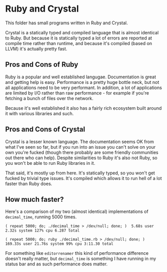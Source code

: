 # Ruby and Crystal
This folder has small programs written in Ruby and Crystal.

Crystal is a statically typed and compiled language that is almost identical to Ruby. But
because it is statically typed a lot of errors are reported at compile time rather than runtime,
and because it's compiled (based on LLVM) it's actually pretty fast.

## Pros and Cons of Ruby
Ruby is a popular and well established langugae. Documentation is great and getting help is easy.
Performance is a pretty huge bottle neck, but not all applications need to be very performant.
In addition, a lot of applications are limited by I/O rather than raw performance - for example if
you're fetching a bunch of files over the network.

Because it's well established it also has a fairly rich ecosystem built around it with various
libraries and such.

## Pros and Cons of Crystal
Crystal is a lesser known language. The documentation seems OK from what I've seen so far, but
if you run into an issue you can't solve on your own you're fucked (though there probably are
some friendly communities out there who can help). Despite similarities to Ruby it's also not
Ruby, so you won't be able to run Ruby libraries in it.

That said, it's mostly up from here. It's statically typed, so you won't get fucked by trivial
type issues. It's compiled which allows it to run hell of a lot faster than Ruby does.

## How much faster?
Here's a comparison of my two (almost identical) implementations of `decimal_time`, running
5000 times.

```
( repeat 5000; do; ./decimal_time > /dev/null; done; )  5.68s user 2.32s system 127% cpu 6.287 total

( repeat 5000; do; ruby ./decimal_time.rb > /dev/null; done; )  169.33s user 21.76s system 99% cpu 3:11.30 total
```

For something like `editorrenamer` this kind of performance difference doesn't really matter,
but `decimal_time` is something I have running in my status bar and as such performance does
matter.
